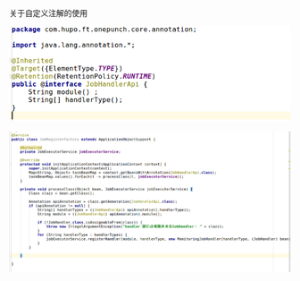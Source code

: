 关于自定义注解的使用



![1541732448097](./image/1541732448097.png)

![1541732510060](./image/1541732510060.png)

